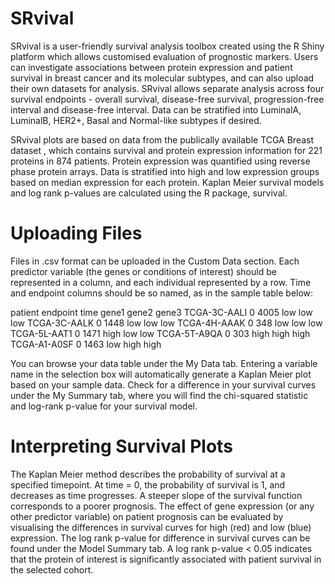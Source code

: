 # SRvival

SRvival is a user-friendly survival analysis toolbox created using the R Shiny platform which allows customised evaluation of prognostic markers. Users can investigate associations between protein expression and patient survival in breast cancer and its molecular subtypes, and can also upload their own datasets for analysis. SRvival allows separate analysis across four survival endpoints - overall survival, disease-free survival, progression-free interval and disease-free interval. Data can be stratified into LuminalA, LuminalB, HER2+, Basal and Normal-like subtypes if desired.

SRvival plots are based on data from the publically available TCGA Breast dataset , which contains survival and protein expression information for 221 proteins in 874 patients. Protein expression was quantified using reverse phase protein arrays. Data is stratified into high and low expression groups based on median expression for each protein. Kaplan Meier survival models and log rank p-values are calculated using the R package, survival.

# Uploading Files

Files in .csv format can be uploaded in the Custom Data section. Each predictor variable (the genes or conditions of interest) should be represented in a column, and each individual represented by a row. Time and endpoint columns should be so named, as in the sample table below:

patient 	endpoint 	time 	gene1 	gene2 	gene3
TCGA-3C-AALI 	0 	4005 	low 	low 	low
TCGA-3C-AALK 	0 	1448 	low 	low 	low
TCGA-4H-AAAK 	0 	348 	low 	low 	low
TCGA-5L-AAT1 	0 	1471 	high 	low 	low
TCGA-5T-A9QA 	0 	303 	high 	high 	high
TCGA-A1-A0SF 	0 	1463 	low 	high 	high

You can browse your data table under the My Data tab. Entering a variable name in the selection box will automatically generate a Kaplan Meier plot based on your sample data. Check for a difference in your survival curves under the My Summary tab, where you will find the chi-squared statistic and log-rank p-value for your survival model.

# Interpreting Survival Plots

The Kaplan Meier method describes the probability of survival at a specified timepoint. At time = 0, the probability of survival is 1, and decreases as time progresses. A steeper slope of the survival function corresponds to a poorer prognosis. The effect of gene expression (or any other predictor variable) on patient prognosis can be evaluated by visualising the differences in survival curves for high (red) and low (blue) expression. The log rank p-value for difference in survival curves can be found under the Model Summary tab. A log rank p-value < 0.05 indicates that the protein of interest is significantly associated with patient survival in the selected cohort.

